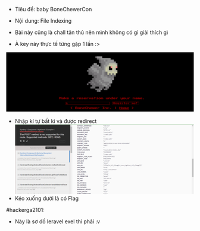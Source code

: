 - Tiêu đề: baby BoneChewerCon
- Nội dung: File Indexing 

- Bài này cũng là chall tân thủ nên mình không có gì giải thích gì 
- À key này thực tế từng gặp 1 lần :>

![Alt text](<../image/16.1.png>)
- Nhập kí tự bất kì và được redirect
![Alt text](<../image/16.2.png>)
- Kéo xuống dưới là có Flag

#hackerga2101: 
- Này là sơ đồ leravel exel thì phải :v 